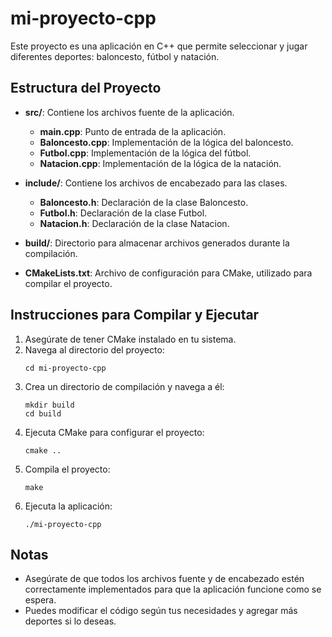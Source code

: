 # mi-proyecto-cpp

Este proyecto es una aplicación en C++ que permite seleccionar y jugar diferentes deportes: baloncesto, fútbol y natación.

## Estructura del Proyecto

- **src/**: Contiene los archivos fuente de la aplicación.
  - **main.cpp**: Punto de entrada de la aplicación.
  - **Baloncesto.cpp**: Implementación de la lógica del baloncesto.
  - **Futbol.cpp**: Implementación de la lógica del fútbol.
  - **Natacion.cpp**: Implementación de la lógica de la natación.

- **include/**: Contiene los archivos de encabezado para las clases.
  - **Baloncesto.h**: Declaración de la clase Baloncesto.
  - **Futbol.h**: Declaración de la clase Futbol.
  - **Natacion.h**: Declaración de la clase Natacion.

- **build/**: Directorio para almacenar archivos generados durante la compilación.

- **CMakeLists.txt**: Archivo de configuración para CMake, utilizado para compilar el proyecto.

## Instrucciones para Compilar y Ejecutar

1. Asegúrate de tener CMake instalado en tu sistema.
2. Navega al directorio del proyecto:
   ```
   cd mi-proyecto-cpp
   ```
3. Crea un directorio de compilación y navega a él:
   ```
   mkdir build
   cd build
   ```
4. Ejecuta CMake para configurar el proyecto:
   ```
   cmake ..
   ```
5. Compila el proyecto:
   ```
   make
   ```
6. Ejecuta la aplicación:
   ```
   ./mi-proyecto-cpp
   ```

## Notas

- Asegúrate de que todos los archivos fuente y de encabezado estén correctamente implementados para que la aplicación funcione como se espera.
- Puedes modificar el código según tus necesidades y agregar más deportes si lo deseas.